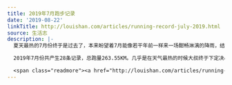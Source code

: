 ```yaml
---
title: 2019年7月跑步记录
date: '2019-08-22'
linkTitle: http://louishan.com/articles/running-record-july-2019.html
source: 生活志
description: |-
  夏天最热的7月份终于是过去了，本来盼望着7月能像若干年前一样来一场酣畅淋漓的降雨，结果愿望在8月份的时候还是实现了，台风“力奇马”不光带来了充沛的降水，更是伴随着立秋的到来，使济南的夏天开始变得凉爽宜人。毕竟是秋天了，早晚时间变得很舒服，尤其是晚上睡觉的时候不开空调也需要盖着夏凉被。晴天的午间还是很晒，但是只要是荫凉的地方，就不会觉得热，身上也不会走走路就惹得一身臭汗。

  2019年7月份共产生28条记录，总跑量263.55KM。几乎是在天气最热的时候大叔终于下定决心跑出了家门，一共有3次外出跑步的记录，其中一次因为使用了一副不合适的压缩护腿，压得我小腿疼得很，只要中途返回没有跑完10公里。大叔但凡外出跑步，一般不会少于10公里，毕竟装备一场，跑的少了感觉不值当。

  <span class="readmore"><a href="http://louishan.com/articles/running-record-july-2019.html" title="2019年7月跑步记录">阅读全文——共667字</a></span>
---
```

